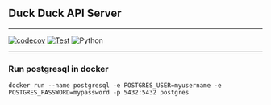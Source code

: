 ## Duck Duck API Server

---

[![codecov](https://codecov.io/gh/duck-duck-project/api-server/graph/badge.svg?token=FOYRAFGJWY)](https://codecov.io/gh/duck-duck-project/api-server)
[![Test](https://github.com/duck-duck-project/api-server/actions/workflows/unittests.yaml/badge.svg)](https://github.com/duck-duck-project/api-server/actions/workflows/unittests.yaml)
![Python](https://camo.githubusercontent.com/449440850ba7a1fc6a2c78a4fe05a5ccc9fddc05a46b85aa17f9f8cf657cb73c/68747470733a2f2f696d672e736869656c64732e696f2f62616467652f707974686f6e2d332e31312d627269676874677265656e)

---

### Run postgresql in docker

```shell
docker run --name postgresql -e POSTGRES_USER=myusername -e POSTGRES_PASSWORD=mypassword -p 5432:5432 postgres
```